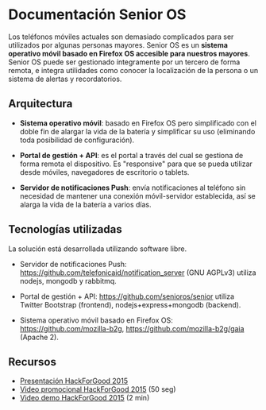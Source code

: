 # Documentación Senior OS

Los teléfonos móviles actuales son demasiado complicados para ser utilizados por algunas personas mayores. Senior OS es un **sistema operativo móvil basado en Firefox OS accesible para nuestros mayores**. Senior OS puede ser gestionado íntegramente por un tercero de forma remota, e integra utilidades como conocer la localización de la persona o un sistema de alertas y recordatorios.

## Arquitectura

* **Sistema operativo móvil**: basado en Firefox OS pero simplificado con el doble fin de alargar la vida de la batería y simplificar su uso (eliminando toda posibilidad de configuración).

* **Portal de gestión + API**: es el portal a través del cual se gestiona de forma remota el dispositivo. Es "responsive" para que se pueda utilizar desde móviles, navegadores de escritorio o tablets.

* **Servidor de notificaciones Push**: envía notificaciones al teléfono sin necesidad de mantener una conexión móvil-servidor establecida, así se alarga la vida de la batería a varios días.

## Tecnologías utilizadas

La solución está desarrollada utilizando software libre.

* Servidor de notificaciones Push: https://github.com/telefonicaid/notification_server (GNU AGPLv3) utiliza nodejs, mongodb y rabbitmq.

* Portal de gestión + API: https://github.com/senioros/senior utiliza Twitter Bootstrap (frontend), nodejs+express+mongodb (backend).

* Sistema operativo móvil basado en Firefox OS: https://github.com/mozilla-b2g, https://github.com/mozilla-b2g/gaia (Apache 2).

## Recursos

* [Presentación HackForGood 2015](http://slides.com/guidogarcia/senior-os-hackforgood)
* [Video promocional HackForGood 2015](https://vimeo.com/125320155) (50 seg)
* [Video demo HackForGood 2015](https://vimeo.com/125320156) (2 min)
